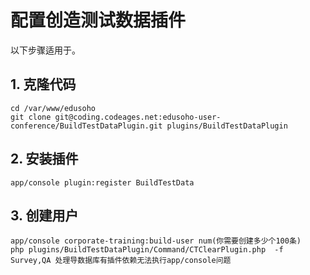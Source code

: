 # 配置创造测试数据插件

以下步骤适用于。

## 1. 克隆代码

    cd /var/www/edusoho
    git clone git@coding.codeages.net:edusoho-user-conference/BuildTestDataPlugin.git plugins/BuildTestDataPlugin

## 2. 安装插件

    app/console plugin:register BuildTestData

## 3. 创建用户
    app/console corporate-training:build-user num(你需要创建多少个100条)
    php plugins/BuildTestDataPlugin/Command/CTClearPlugin.php  -f Survey,QA 处理导数据库有插件依赖无法执行app/console问题
